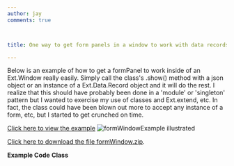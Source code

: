 ```yaml
---
author: jay
comments: true



title: One way to get form panels in a window to work with data records or json easily

---
```


Below is an example of how to get a formPanel to work inside of an Ext.Window really easily.  Simply call the class's .show() method with a json object or an instance of a Ext.Data.Record object and it will do the rest.  I realize that this should have probably been done in a 'module' or 'singleton' pattern but I wanted to exercise my use of classes and Ext.extend, etc.  In fact, the class could have been blown out more to accept any instance of a form, etc, but I started to get crunched on time.

[Click here to view the example](/js/examples/ext/formWindowExample/)
![formWindowExample illustrated](http://moduscreate.com/img/screencasts/2008-04-04_1432.png)

[Click here to download the file formWindow.zip](/js/examples/ext/formWindowExample/formWindow.zip).

**Example Code**
**Class**

